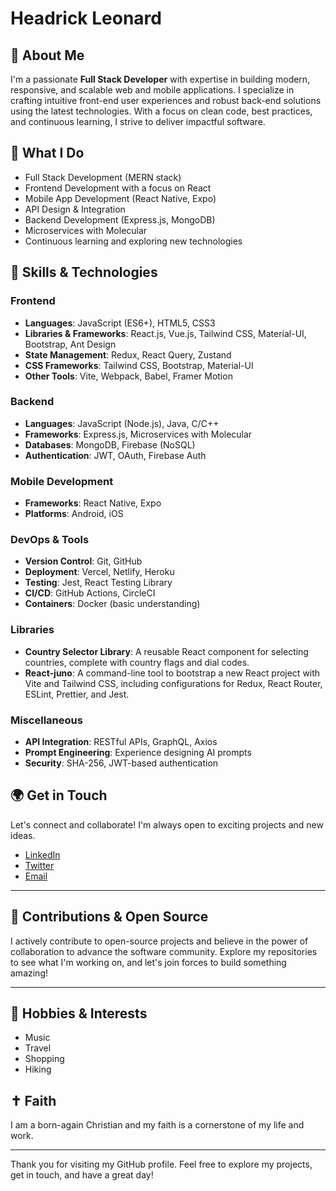 # Headrick Leonard

## 👋 About Me
I'm a passionate **Full Stack Developer** with expertise in building modern, responsive, and scalable web and mobile applications. I specialize in crafting intuitive front-end user experiences and robust back-end solutions using the latest technologies. With a focus on clean code, best practices, and continuous learning, I strive to deliver impactful software.

## 💼 What I Do
- Full Stack Development (MERN stack)
- Frontend Development with a focus on React
- Mobile App Development (React Native, Expo)
- API Design & Integration
- Backend Development (Express.js, MongoDB)
- Microservices with Molecular
- Continuous learning and exploring new technologies

## 🚀 Skills & Technologies

### **Frontend**
- **Languages**: JavaScript (ES6+), HTML5, CSS3
- **Libraries & Frameworks**: React.js, Vue.js, Tailwind CSS, Material-UI, Bootstrap, Ant Design
- **State Management**: Redux, React Query, Zustand
- **CSS Frameworks**: Tailwind CSS, Bootstrap, Material-UI
- **Other Tools**: Vite, Webpack, Babel, Framer Motion

### **Backend**
- **Languages**: JavaScript (Node.js), Java, C/C++
- **Frameworks**: Express.js, Microservices with Molecular
- **Databases**: MongoDB, Firebase (NoSQL)
- **Authentication**: JWT, OAuth, Firebase Auth

### **Mobile Development**
- **Frameworks**: React Native, Expo
- **Platforms**: Android, iOS

### **DevOps & Tools**
- **Version Control**: Git, GitHub
- **Deployment**: Vercel, Netlify, Heroku
- **Testing**: Jest, React Testing Library
- **CI/CD**: GitHub Actions, CircleCI
- **Containers**: Docker (basic understanding)

### **Libraries**
- **Country Selector Library**: A reusable React component for selecting countries, complete with country flags and dial codes.
- **React-juno**: A command-line tool to bootstrap a new React project with Vite and Tailwind CSS, including configurations for Redux, React Router, ESLint, Prettier, and Jest.

### **Miscellaneous**
- **API Integration**: RESTful APIs, GraphQL, Axios
- **Prompt Engineering**: Experience designing AI prompts
- **Security**: SHA-256, JWT-based authentication

## 🌍 Get in Touch
Let's connect and collaborate! I'm always open to exciting projects and new ideas.

- [LinkedIn](https://www.linkedin.com/in/headrick-leonard-a0930224a)
- [Twitter](https://twitter.com/headric_leonard?t=GTrZr_6ryyu3RbcNmBL1MQ&s=08)
- [Email](mailto:headricleonard@gmail.com)

---

## 🤝 Contributions & Open Source
I actively contribute to open-source projects and believe in the power of collaboration to advance the software community. Explore my repositories to see what I'm working on, and let's join forces to build something amazing!

---

## 🎨 Hobbies & Interests
- Music
- Travel
- Shopping
- Hiking

## ✝️ Faith
I am a born-again Christian and my faith is a cornerstone of my life and work.

---

Thank you for visiting my GitHub profile. Feel free to explore my projects, get in touch, and have a great day!
